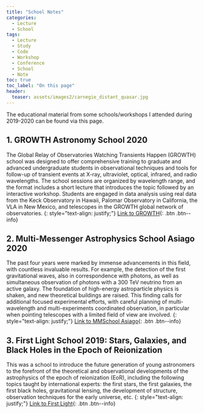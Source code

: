 ```yaml
---
title: "School Notes"
categories:
  - Lecture
  - School
tags:
  - Lecture
  - Study
  - Code
  - Workshop
  - Conference
  - School
  - Note
toc: true
toc_label: "On this page"
header:
  teaser: assets/images2/carnegie_distant_quasar.jpg
---
```


The educational material from some schools/workshops I attended during 2019-2020 can be found via this page.

## 1. GROWTH Astronomy School 2020

The Global Relay of Observatories Watching Transients Happen (GROWTH) school was designed to offer comprehensive training to graduate and advanced undergraduate students in observational techniques and tools for follow-up of transient events at X-ray, ultraviolet, optical, infrared, and radio wavelengths. 
The school sessions are organized by wavelength range, and the format includes a short lecture that introduces the topic followed by an interactive workshop.
Students are engaged in data analysis using real data from the Keck Observatory in Hawaii, Palomar Observatory in California, the VLA in New Mexico, and telescopes in the GROWTH global network of observatories.
{: style="text-align: justify;"}
[Link to GROWTH](http://growth.caltech.edu/growth-astro-school-2020-resources.html){: .btn .btn--info}


## 2. Multi-Messenger Astrophysics School Asiago 2020

The past four years were marked by immense advancements in this field, with countless invaluable results.
For example, the detection of the first gravitational waves, also in correspondence with photons, as well as simultaneous observation of photons with a 300 TeV neutrino from an active galaxy. 
The foundation of high-energy astroparticle physics is shaken, and new theoretical buildings are raised. 
This finding calls for additional focused experimental efforts, with careful planning of multi-wavelength and multi-experiments coordinated observation, in particular when pointing telescopes with a limited field of view are involved.
{: style="text-align: justify;"}
[Link to MMSchool Asiago](https://agenda.infn.it/event/17979/contributions/){: .btn .btn--info}


## 3. First Light School 2019: Stars, Galaxies, and Black Holes in the Epoch of Reionization

This was a school to introduce the future generation of young astronomers to the forefront of the theoretical and observational developments of the astrophysics of the epoch of reionization (EoR), including the following topics taught by international experts: the first stars, the first galaxies, the first black holes, gravitational lensing, the development of structure, observation techniques for the early universe, etc.
{: style="text-align: justify;"}
[Link to First Light](http://www.firstlight.iag.usp.br/lecture-slides/){: .btn .btn--info}
